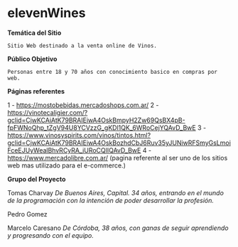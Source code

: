 # elevenWines

**Temática del Sitio**

    Sitio Web destinado a la venta online de Vinos.

**Público Objetivo**

    Personas entre 18 y 70 años con conocimiento basico en compras por web.

**Páginas referentes**

1 - https://mostobebidas.mercadoshops.com.ar/
2 - https://vinotecaligier.com/?gclid=CjwKCAiAtK79BRAIEiwA4OskBmpyH2Zw69QsBX4pB-fpFWNoQhp_tZgV94U8YCVzzG_gKDl1QK_6WRoCejYQAvD_BwE
3 - https://www.vinosyspirits.com/vinos/tintos.html?gclid=CjwKCAiAtK79BRAIEiwA4OskBozhdCbJ6Ruv35yJUNiwRFSmyGsLmoiFceEJUyWealBhvRCyRA_iURoCQlIQAvD_BwE
4 - https://www.mercadolibre.com.ar/ (pagina referente al ser uno de los sitios web mas utilizado para el e-commerce.)


**Grupo del Proyecto**

Tomas Charvay
*De Buenos Aires, Capital. 34 años, entrando en el mundo de la programación con la intención de poder desarrollar la profesión.*

Pedro Gomez


Marcelo Caresano 
*De Córdoba, 38 años, con ganas de seguir aprendiendo y progresando con el equipo.*